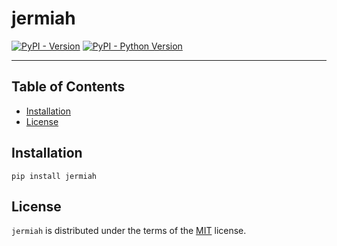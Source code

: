 # jermiah

[![PyPI - Version](https://img.shields.io/pypi/v/jermiah.svg)](https://pypi.org/project/jermiah)
[![PyPI - Python Version](https://img.shields.io/pypi/pyversions/jermiah.svg)](https://pypi.org/project/jermiah)

-----

## Table of Contents

- [Installation](#installation)
- [License](#license)

## Installation

```console
pip install jermiah
```

## License

`jermiah` is distributed under the terms of the [MIT](https://spdx.org/licenses/MIT.html) license.

